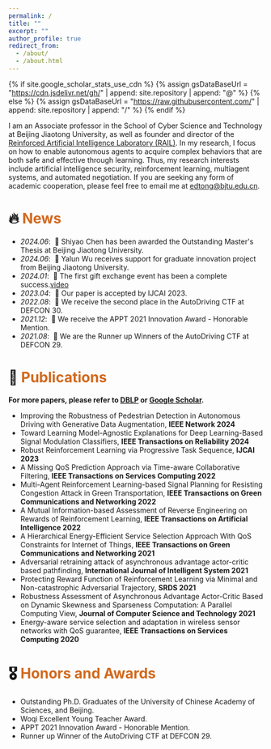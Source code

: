 ```yaml
---
permalink: /
title: ""
excerpt: ""
author_profile: true
redirect_from: 
  - /about/
  - /about.html
---
```


{% if site.google_scholar_stats_use_cdn %}
{% assign gsDataBaseUrl = "https://cdn.jsdelivr.net/gh/" | append: site.repository | append: "@" %}
{% else %}
{% assign gsDataBaseUrl = "https://raw.githubusercontent.com/" | append: site.repository | append: "/" %}
{% endif %}

<span class='anchor' id='about-me'></span>

I am an Associate professor in the School of Cyber Science and Technology at Beijing Jiaotong University, as well as founder and director of the [Reinforced Artificial Intelligence Laboratory (RAIL)](https://rail-bjtu.github.io). In my research, I focus on how to enable autonomous agents to acquire complex behaviors that are both safe and effective through learning. Thus, my research interests include artificial intelligence security, reinforcement learning, multiagent systems, and automated negotiation. If you are seeking any form of academic cooperation, please feel free to email me at <edtong@bjtu.edu.cn>.

# 🔥 <font color=Chocolate>News</font> 
- *2024.06*: &nbsp;🎉 Shiyao Chen has been awarded the Outstanding Master's Thesis at Beijing Jiaotong University.
- *2024.06*: &nbsp;🎉 Yalun Wu receives support for graduate innovation project from Beijing Jiaotong University.
- *2024.01*: &nbsp;🎉 The first gift exchange event has been a complete success.[video](https://www.bilibili.com/video/BV1Ke411177S/?spm_id_from=333.999.0.0&vd_source=201398960b735ec2cb3371b8a05531f9)
- *2023.04*: &nbsp;🎉 Our paper is accepted by IJCAI 2023.
- *2022.08*: &nbsp;🎉 We receive the second place in the AutoDriving CTF at DEFCON 30.
- *2021.12*: &nbsp;🎉 We receive the APPT 2021 Innovation Award - Honorable Mention. 
- *2021.08*: &nbsp;🎉 We are the Runner up Winners of the AutoDriving CTF at DEFCON 29. 

# 📝 <font color=Chocolate>Publications</font> 
**For more papers, please refer to [DBLP](https://dblp.uni-trier.de/pid/117/2573.html) or [Google Scholar](https://scholar.google.com/citations?hl=en&user=h2IVObkAAAAJ).**

- Improving the Robustness of Pedestrian Detection in Autonomous Driving with Generative Data Augmentation, **IEEE Network 2024**
- Toward Learning Model-Agnostic Explanations for Deep Learning-Based Signal Modulation Classifiers, **IEEE Transactions on Reliability 2024**
- Robust Reinforcement Learning via Progressive Task Sequence, **IJCAI 2023**
- A Missing QoS Prediction Approach via Time-aware Collaborative Filtering, **IEEE Transactions on Services Computing 2022**
- Multi-Agent Reinforcement Learning-based Signal Planning for Resisting Congestion Attack in Green Transportation, **IEEE Transactions on Green Communications and Networking 2022**
- A Mutual Information-based Assessment of Reverse Engineering on Rewards of Reinforcement Learning, **IEEE Transactions on Artificial Intelligence 2022**
- A Hierarchical Energy-Efficient Service Selection Approach With QoS Constraints for Internet of Things, **IEEE Transactions on Green Communications and Networking 2021**
- Adversarial retraining attack of asynchronous advantage actor-critic based pathfinding, **International Journal of Intelligent System 2021**
- Protecting Reward Function of Reinforcement Learning via Minimal and Non-catastrophic Adversarial Trajectory, **SRDS 2021**
- Robustness Assessment of Asynchronous Advantage Actor-Critic Based on Dynamic Skewness and Sparseness Computation: A Parallel Computing View, **Journal of Computer Science and Technology 2021**
- Energy-aware service selection and adaptation in wireless sensor networks with QoS guarantee, **IEEE Transactions on Services Computing 2020**

# 🎖 <font color=Chocolate>Honors and Awards</font> 
- Outstanding Ph.D. Graduates of the University of Chinese Academy of Sciences, and Beijing.
- Woqi Excellent Young Teacher Award.
- APPT 2021 Innovation Award - Honorable Mention.
- Runner up Winner of the AutoDriving CTF at DEFCON 29.
